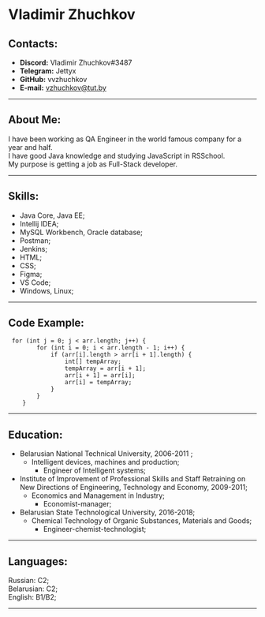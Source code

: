 # Vladimir Zhuchkov
## Contacts:
+ **Discord:** Vladimir Zhuchkov#3487
+ **Telegram:** Jettyx
+ **GitHub:** vvzhuchkov
+ **E-mail:** vzhuchkov@tut.by
___
## About Me:
I have been working as QA Engineer in the world famous company for a year and half.   
I have good Java knowledge and studying JavaScript in RSSchool.  
My purpose is getting a job as Full-Stack developer.   
___
## Skills:
+ Java Core, Java EE;
+ Intellij IDEA;
+ MySQL Workbench, Oracle database;
+ Postman;
+ Jenkins;
+ HTML;
+ CSS;
+ Figma;
+ VS Code;
+ Windows, Linux;
___
## Code Example: 
     for (int j = 0; j < arr.length; j++) {
            for (int i = 0; i < arr.length - 1; i++) {
                if (arr[i].length > arr[i + 1].length) {
                    int[] tempArray;
                    tempArray = arr[i + 1];
                    arr[i + 1] = arr[i];
                    arr[i] = tempArray;
                }
            }
        }
___
## Education:
+ Belarusian National Technical University, 2006-2011 ;
    + Intelligent devices, machines and production;
        + Engineer of Intelligent systems;
+ Institute of Improvement of Professional Skills and Staff Retraining on New Directions of Engineering, Technology and Economy, 2009-2011;
    + Economics and Management in Industry;
        + Economist-manager;
+ Belarusian State Technological University, 2016-2018;
    + Chemical Technology of Organic Substances, Materials and Goods;
        + Engineer-chemist-technologist;
___
## Languages:
Russian: C2;  
Belarusian: C2;  
English: B1/B2;
___